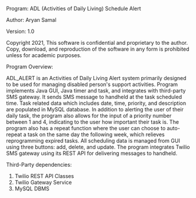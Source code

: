 Program: ADL (Activities of Daily Living) Schedule Alert

Author:  Aryan Samal

Version: 1.0

Copyright 2021, This software is confidential and proprietary to the author. Copy, download,
and reproduction of the software in any form is prohibited unless for academic purposes.

Program Overview:

ADL_ALERT is an Activities of Daily Living Alert system primarily designed to
be used for managing disabled person's support activities. Program implements Java GUI,
Java timer and task, and integrates with third-party SMS gateway. It sends SMS message
to handheld at the task scheduled time. Task related data which includes date, time,
priority, and description are populated in MySQL database. In addition to alerting the user
of their daily task, the program also allows for the input of a priority number between
1 and 4, indicating to the user how important their task is. The program also has a repeat
function where the user can choose to auto-repeat a task on the same day the following week, which
relieves reprogramming expired tasks. All scheduling data is managed from GUI using three
buttons: add, delete, and update. The program integrates Twilio SMS gateway using its
REST API for delivering messages to handheld.

Third-Party dependencies:
1. Twilio REST API Classes
2. Twilio Gateway Service
3. MySQL DBMS
